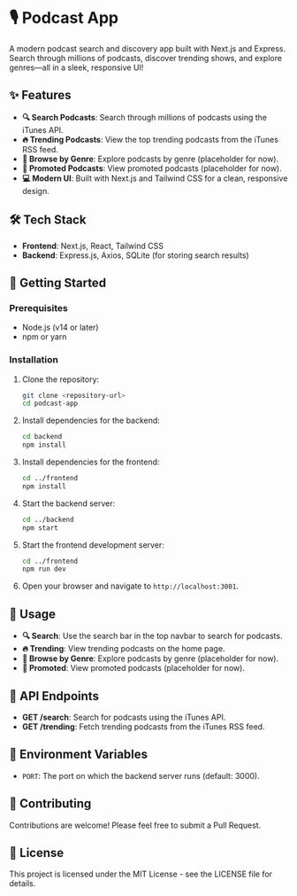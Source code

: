 # 🎙️ Podcast App

A modern podcast search and discovery app built with Next.js and Express. Search through millions of podcasts, discover trending shows, and explore genres—all in a sleek, responsive UI!

## ✨ Features

- **🔍 Search Podcasts**: Search through millions of podcasts using the iTunes API.
- **🔥 Trending Podcasts**: View the top trending podcasts from the iTunes RSS feed.
- **🎯 Browse by Genre**: Explore podcasts by genre (placeholder for now).
- **🌟 Promoted Podcasts**: View promoted podcasts (placeholder for now).
- **💻 Modern UI**: Built with Next.js and Tailwind CSS for a clean, responsive design.

## 🛠️ Tech Stack

- **Frontend**: Next.js, React, Tailwind CSS
- **Backend**: Express.js, Axios, SQLite (for storing search results)

## 🚀 Getting Started

### Prerequisites

- Node.js (v14 or later)
- npm or yarn

### Installation

1. Clone the repository:
   ```bash
   git clone <repository-url>
   cd podcast-app
   ```

2. Install dependencies for the backend:
   ```bash
   cd backend
   npm install
   ```

3. Install dependencies for the frontend:
   ```bash
   cd ../frontend
   npm install
   ```

4. Start the backend server:
   ```bash
   cd ../backend
   npm start
   ```

5. Start the frontend development server:
   ```bash
   cd ../frontend
   npm run dev
   ```

6. Open your browser and navigate to `http://localhost:3001`.

## 📝 Usage

- **🔍 Search**: Use the search bar in the top navbar to search for podcasts.
- **🔥 Trending**: View trending podcasts on the home page.
- **🎯 Browse by Genre**: Explore podcasts by genre (placeholder for now).
- **🌟 Promoted**: View promoted podcasts (placeholder for now).

## 🔧 API Endpoints

- **GET /search**: Search for podcasts using the iTunes API.
- **GET /trending**: Fetch trending podcasts from the iTunes RSS feed.

## 🔐 Environment Variables

- `PORT`: The port on which the backend server runs (default: 3000).

## 🤝 Contributing

Contributions are welcome! Please feel free to submit a Pull Request.

## 📄 License

This project is licensed under the MIT License - see the LICENSE file for details. 